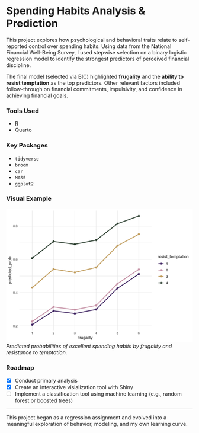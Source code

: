 # Spending Habits Analysis & Prediction

This project explores how psychological and behavioral traits relate to self-reported control over spending habits. Using data from the National Financial Well-Being Survey, I used stepwise selection on a binary logistic regression model to identify the strongest predictors of perceived financial discipline.

The final model (selected via BIC) highlighted **frugality** and the **ability to resist temptation** as the top predictors. Other relevant factors included follow-through on financial commitments, impulsivity, and confidence in achieving financial goals.

### Tools Used

-   R
-   Quarto

### Key Packages

-   `tidyverse`
-   `broom`
-   `car`
-   `MASS`
-   `ggplot2`

### Visual Example

![predicted-probabilities.png](spending-habits-analysis_files/figure-html/predicted-prob-plot-1.png)\
*Predicted probabilities of excellent spending habits by frugality and resistance to temptation.*

### Roadmap

-   [x]  Conduct primary analysis
-   [x]  Create an interactive visialization tool with Shiny
-   [ ]  Implement a classification tool using machine learning (e.g., random forest or boosted trees)

------------------------------------------------------------------------

This project began as a regression assignment and evolved into a meaningful exploration of behavior, modeling, and my own learning curve.
